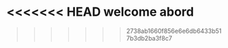 <!-- <form method="POST" action='growurcoins/{{ad.id}}/delete'>
 {% csrf_token %}
  <button>Delete</button>
  <a href="{% url 'details' ad.id %}">Cancel</a>
</form> -->

<<<<<<< HEAD
welcome abord
=======
 <!-- <img src="../templates/growurcoins/tomatoes.jpg" alt="Tomatoes"> -->
 
>>>>>>> 2738ab1660f856e6e6db6433b517b3db2ba3f8c7
